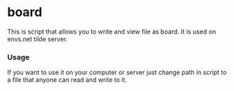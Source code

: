 # board
This is script that allows you to write and view file as board.
It is used on envs.net tilde server. 

### Usage
If you want to use it on your computer or server just change path in script to a file that anyone can read and write to it.

